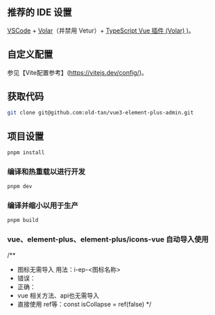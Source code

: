 ## 推荐的 IDE 设置

[VSCode](https://code.visualstudio.com/) + [Volar](https://marketplace.visualstudio.com/items?itemName=Vue.volar)（并禁用 Vetur）+ [TypeScript Vue 插件 (Volar) )](https://marketplace.visualstudio.com/items?itemName=Vue.vscode-typescript-vue-plugin)。

## 自定义配置

参见【Vite配置参考】(https://vitejs.dev/config/)。

## 获取代码

```bash
git clone git@github.com:old-tan/vue3-element-plus-admin.git
```

## 项目设置

````sh
pnpm install
````

### 编译和热重载以进行开发

````sh
pnpm dev
````

### 编译并缩小以用于生产

````sh
pnpm build
````

### vue、element-plus、element-plus/icons-vue 自动导入使用

/**
 * 图标无需导入 用法：i-ep-<图标名称>
 * 错误：<location />
 * 正确：<i-ep-location />
 * vue 相关方法、api也无需导入 
 * 直接使用 ref等：const isCollapse = ref(false)
*/
